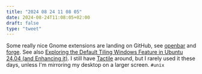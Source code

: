 ```yaml
---
title: "2024 08 24 11 08 05"
date: 2024-08-24T11:08:05+02:00
draft: false
type: "tweet"
---
```

Some really nice Gnome extensions are landing on GitHub, see [openbar](https://github.com/neuromorph/openbar?tab=readme-ov-file) and [forge](https://github.com/forge-ext/forge). See also [Exploring the Default Tiling Windows Feature in Ubuntu 24.04 (and Enhancing it)](https://itsfoss.com/ubuntu-tiling-windows/). I still have [Tactile](https://extensions.gnome.org/extension/4548/tactile/) around, but I rarely used it these days, unless I'm mirroring my desktop on a larger screen. `#unix`
